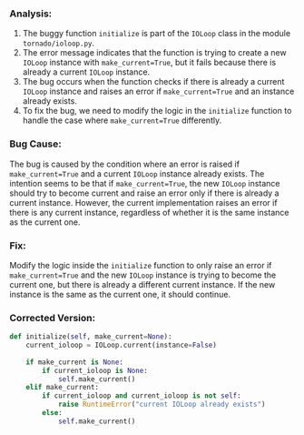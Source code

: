 ### Analysis:
1. The buggy function `initialize` is part of the `IOLoop` class in the module `tornado/ioloop.py`.
2. The error message indicates that the function is trying to create a new `IOLoop` instance with `make_current=True`, but it fails because there is already a current `IOLoop` instance.
3. The bug occurs when the function checks if there is already a current `IOLoop` instance and raises an error if `make_current=True` and an instance already exists.
4. To fix the bug, we need to modify the logic in the `initialize` function to handle the case where `make_current=True` differently.
   
### Bug Cause:
The bug is caused by the condition where an error is raised if `make_current=True` and a current `IOLoop` instance already exists. The intention seems to be that if `make_current=True`, the new `IOLoop` instance should try to become current and raise an error only if there is already a current instance. However, the current implementation raises an error if there is any current instance, regardless of whether it is the same instance as the current one.

### Fix:
Modify the logic inside the `initialize` function to only raise an error if `make_current=True` and the new `IOLoop` instance is trying to become the current one, but there is already a different current instance. If the new instance is the same as the current one, it should continue.

### Corrected Version:
```python
def initialize(self, make_current=None):
    current_ioloop = IOLoop.current(instance=False)
    
    if make_current is None:
        if current_ioloop is None:
            self.make_current()
    elif make_current:
        if current_ioloop and current_ioloop is not self:
            raise RuntimeError("current IOLoop already exists")
        else:
            self.make_current()
```